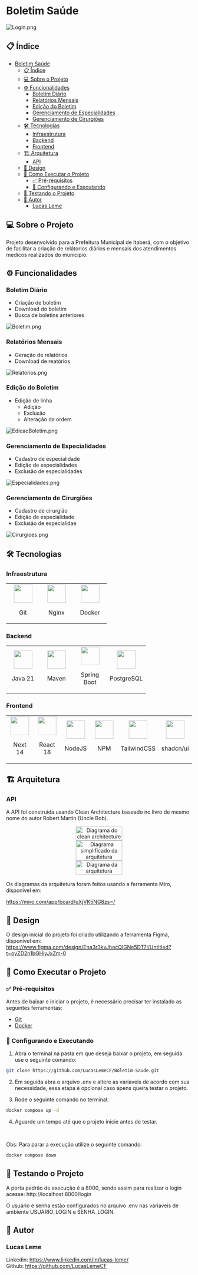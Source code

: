 # Boletim Saúde

![Login.png](/frontend/public/documentation/telas/Login.png)


## 📋 Índice
- [Boletim Saúde](#boletim-saúde)
  - [📋 Índice](#-índice)
  - [💻 Sobre o Projeto](#-sobre-o-projeto)
  - [⚙️ Funcionalidades](#️-funcionalidades)
    - [Boletim Diário](#boletim-diário)
    - [Relatórios Mensais](#relatórios-mensais)
    - [Edição do Boletim](#edição-do-boletim)
    - [Gerenciamento de Especialidades](#gerenciamento-de-especialidades)
    - [Gerenciamento de Cirurgiões](#gerenciamento-de-cirurgiões)
  - [🛠 Tecnologias](#-tecnologias)
    - [Infraestrutura](#infraestrutura)
    - [Backend](#backend)
    - [Frontend](#frontend)
  - [🏗 Arquitetura](#-arquitetura)
    - [API](#api)
  - [🎨 Design](#-design)
  - [🚀 Como Executar o Projeto](#-como-executar-o-projeto)
    - [✅ Pré-requisitos](#-pré-requisitos)
    - [🎲 Configurando e Executando](#-configurando-e-executando)
  - [🧪 Testando o Projeto](#-testando-o-projeto)
  - [🦸 Autor](#-autor)
    - [Lucas Leme](#lucas-leme)



## 💻 Sobre o Projeto

Projeto desenvolvido para a Prefeitura Municipal de Itaberá, com o objetivo de facilitar a criação de relátorios diários e mensais dos atendimentos medicos realizados do município.


## ⚙️ Funcionalidades

### Boletim Diário

- Criação de boletim
- Download do boletim
- Busca de boletins anteriores

![Boletim.png](/frontend/public/documentation/telas/Boletim.png)

### Relatórios Mensais

- Geração de relatórios
- Download de reatórios

![Relatorios.png](/frontend/public/documentation/telas/Relatorios.png)

### Edição do Boletim

- Edição de linha
  - Adição
  - Exclusão 
  - Alteração da ordem

![EdicaoBoletim.png](/frontend/public/documentation/telas/EdicaoBoletim.png)

### Gerenciamento de Especialidades

- Cadastro de especialidade
- Edição de especialidades
- Exclusão de especialidades

![Especialidades.png](/frontend/public/documentation/telas/Especialidades.png)

### Gerenciamento de Cirurgiões

- Cadastro de cirurgião
- Edição de especialidade
- Exclusão de especialidae

![Cirurgioes.png](/frontend/public/documentation/telas/Cirurgioes.png)


## 🛠 Tecnologias

### Infraestrutura

<table>
  <tr>
    <td align="center" style="width: 75px; text-align: center;">
      <a href="https://git-scm.com/downloads">
        <img src="frontend/public/documentation/icons/icon-git.svg" width="50" height="50" 
          style="color: blue;"
        />
      </a>
      <p style="text-align: center;">Git</p>
    </td>
    <td align="center" style="width: 75px; text-align: center;">
      <a href="https://nginx.org/">
        <img src="frontend/public/documentation/icons/icon-nginx.png" width="50" height="50" 
          style="color: blue;"
        />
      </a>
      <p style="text-align: center;">Nginx</p>
    </td>
    <td align="center" style="width: 75px; text-align: center;">
      <a href="https://www.docker.com/">
        <img src="frontend/public/documentation/icons/icon-docker.svg" width="50" height="50" />
      </a>
      <p style="text-align: center;">Docker</p>
    </td>
  </tr>
</table>

### Backend

<table>
  <tr>
    <td align="center" style="width: 75px; text-align: center;" >
      <a href="https://www.java.com/pt-BR/">
        <img src="frontend/public/documentation/icons/icon-java.svg" width="50" height="50" />
      </a>
      <p style="text-align: center;" width="50" height="50" >Java 21</p>
    </td>
    <td align="center" style="width: 75px; text-align: center;">
      <a href="https://maven.apache.org/">
        <img src="frontend/public/documentation/icons/icon-maven.svg" width="50" height="50" />
      </a>
      <p style="text-align: center;" width="50" height="50" >Maven</p>
    </td>
    <td align="center" style="width: 75px; text-align: center;">
      <a href="https://spring.io/projects/spring-boot">
        <img src="frontend/public/documentation/icons/icon-spring.svg" width="50" height="50" />
      </a>
      <p style="text-align: center;" width="50" height="50" >Spring Boot</p>
    </td>
    <td align="center" style="text-align: center;">
      <a href="https://www.postgresql.org/"  >
        <img src="frontend/public/documentation/icons/icon-postgresql.svg" width="50" height="50" />
      </a>
      <p style="text-align: center;" width="50" height="50" >PostgreSQL</p>
    </td>
  </tr>
</table>

### Frontend

<table>
  <tr align="center" style="width: 75px; text-align: center;">
    <td style="width: 75px;">
      <a href="https://nextjs.org/">
        <img src="frontend/public/documentation/icons/icon-next.svg" width="50" height="50" />
      </a>
      <p style="text-align: center;">Next 14</p>
    </td>
    <td align="center" style="width: 75px;">
      <a href="https://react.dev/">
        <img src="frontend/public/documentation/icons/icon-react.svg" width="50" height="50" />
      </a>
      <p style="text-align: center;">React 18</p>
    </td>
    <td align="center" style="width: 75px; margin-left:10px;">
      <a href="https://nodejs.org/pt">
        <img src="frontend/public/documentation/icons/icon-node.svg" width="50" height="50" />
      </a>
      <p style="text-align: center;">NodeJS</p>
    </td>
    <td align="center" style="width: 75px; margin-left:10px;">
      <a href="https://www.npmjs.com/">
        <img src="frontend/public/documentation/icons/icon-npm.svg" width="50" height="50" />
      </a>
      <p style="text-align: center;">NPM</p>
    </td>
    <td align="center" style="width: 75px; margin-left:10px;">
      <a href="https://tailwindcss.com/">
        <img src="frontend/public/documentation/icons/icon-tailwindcss.svg" width="50" height="50" />
      </a>
      <p style="text-align: center;">TailwindCSS</p>
    </td>
    <td align="center" style="width: 75px; margin-left:10px;">
      <a href="https://ui.shadcn.com/">
        <img src="frontend/public/documentation/icons/icon-shadcn.png" width="50" height="50" />
      </a>
      <p style="text-align: center;">shadcn/ui</p>
    </td>
  </tr>
</table>


## 🏗 Arquitetura

### API
A API foi construida usando Clean Architecture baseado no livro de mesmo nome do autor Robert Martin (Uncle Bob).

<div align="center">
  <div style="display: flex; justify-content: center; align-items: center;">
    <img
      src="frontend/public/documentation/arquitetura/CleanArchitecture.png"
      style="width: 50%; height: 50%;"
      alt="Diagrama do clean architecture" 
    />
  </div>

  <div style="display: flex; justify-content: center; align-items: center;">
    <img
      src="frontend/public/documentation/arquitetura/Diagrama.png"
      style="width: 50%; height: 50%;"
      alt="Diagrama simplificado da arquitetura" 
    />
  </div>

  <div style="display: flex; justify-content: center; align-items: center;">
    <img
      src="frontend/public/documentation/arquitetura/DiagramaCompleto.png"
      style="width: 50%; height: 50%;"
      alt="Diagrama da arquitetura" 
    />
  </div>
</div>
</br>
Os diagramas da arquitetura foram feitos usando a ferramenta Miro, disponivel em: 

https://miro.com/app/board/uXjVK5NG8zs=/


## 🎨 Design

O design inicial do projeto foi criado utilizando a ferramenta Figma, disponível em: https://www.figma.com/design/Ena3r3kvJhocQlGNe5DT7i/Untitled?t=oyZD2n1bGHiyJxZm-0  


## 🚀 Como Executar o Projeto

### ✅ Pré-requisitos

Antes de baixar e iniciar o projeto, é necessário precisar ter instalado as seguintes ferramentas:
- [Git](https://git-scm.com)
- [Docker](https://www.docker.com/get-started/)

### 🎲 Configurando e Executando

1. Abra o terminal na pasta em que deseja baixar o projeto, em seguida use o seguinte comando:
```bash
git clone https://github.com/LucasLemeCF/Boletim-Saude.git
```

2. Em seguida abra o arquivo .env e altere as variaveis de acordo com sua necessidade, essa etapa é opcional caso apens queira testar o projeto.

3. Rode o seguinte comando no terminal:
```bash
docker compose up -d
```

4. Aguarde um tempo até que o projeto inicie antes de testar.

</br>

Obs: Para parar a execução utilize o seguinte comando:
```bash
docker compose down
```


## 🧪 Testando o Projeto
A porta padrão de execução é a 8000, sendo assim para realizar o login acesse: http://localhost:8000/login

O usuário e senha estão configurados no arquivo .env nas variaveis de ambiente USUARIO_LOGIN e SENHA_LOGIN.


## 🦸 Autor
### Lucas Leme

<div>Linkedin: <a href="https://www.linkedin.com/in/lucas-leme/">https://www.linkedin.com/in/lucas-leme/</a></div>
<div>Github: <a href="https://github.com/LucasLemeCF">https://github.com/LucasLemeCF</a></div>
